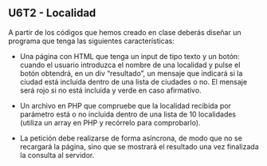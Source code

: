 ## U6T2 - Localidad

A partir de los códigos que hemos creado en clase deberás diseñar un programa que tenga las siguientes características:

- Una página con HTML que tenga un input de tipo texto y un botón: cuando el usuario introduzca el nombre de una localidad y pulse el botón obtendrá, en un div “resultado”, un mensaje que indicará  si la ciudad está incluida dentro de una lista de ciudades o no. El mensaje será rojo si no está incluida y verde en caso afirmativo.

- Un archivo en PHP que compruebe que la localidad  recibida por parámetro está o no incluida  dentro de una lista de 10 localidades (utiliza un array en PHP y recórrelo para comprobarlo).

- La petición debe realizarse de forma asíncrona, de modo que no se recargará la página, sino que se mostrará el resultado una vez finalizada  la consulta al servidor.
